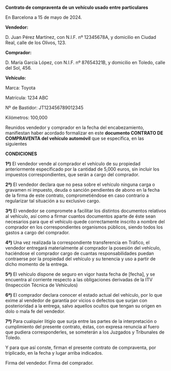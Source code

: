 ﻿**Contrato de compraventa de un vehículo usado entre particulares**

En Barcelona a 15 de mayo de 2024.

**Vendedor:**

D. Juan Pérez Martínez, con N.I.F. nº 12345678A, y domicilio en Ciudad Real, calle de los Olivos, 123.

**Comprador:**

D. María García López, con N.I.F. nº 87654321B, y domicilio en Toledo, calle del Sol, 456.

**Vehículo:**

Marca: Toyota

Matrícula: 1234 ABC

Nº de Bastidor: JT123456789012345

Kilómetros: 100,000

Reunidos vendedor y comprador en la fecha del encabezamiento, manifiestan haber acordado formalizar en este **documento
CONTRATO DE COMPRAVENTA del vehículo automóvil** que se especifica, en las siguientes

**CONDICIONES**

**1ª)** El vendedor vende al comprador el vehículo de su propiedad anteriormente especificado por la cantidad de 5,000
euros, sin incluir los impuestos correspondientes, que serán a cargo del comprador.

**2ª)** El vendedor declara que no pesa sobre el vehículo ninguna carga o gravamen ni impuesto, deuda o sanción
pendientes de abono en la fecha de la firma de este contrato, comprometiéndose en caso contrario a regularizar tal
situación a su exclusivo cargo.

**3ª)** El vendedor se compromete a facilitar los distintos documentos relativos al vehículo, así como a firmar cuantos
documentos aparte de éste sean necesarios para que el vehículo quede correctamente inscrito a nombre del comprador en
los correspondientes organismos públicos, siendo todos los gastos a cargo del comprador.

**4ª)** Una vez realizada la correspondiente transferencia en Tráfico, el vendedor entregará materialmente al comprador
la posesión del vehículo, haciéndose el comprador cargo de cuantas responsabilidades puedan contraerse por la propiedad
del vehículo y su tenencia y uso a partir de dicho momento de la entrega.

**5ª)** El vehículo dispone de seguro en vigor hasta fecha de [fecha], y se encuentra al corriente respecto a las
obligaciones derivadas de la ITV (Inspección Técnica de Vehículos)

**6ª)** El comprador declara conocer el estado actual del vehículo, por lo que exime al vendedor de garantía por vicios
o defectos que surjan con posterioridad a la entrega, salvo aquellos ocultos que tengan su origen en dolo o mala fe del
vendedor.

**7ª)** Para cualquier litigio que surja entre las partes de la interpretación o cumplimiento del presente contrato,
éstas, con expresa renuncia al fuero que pudiera corresponderles, se someterán a los Juzgados y Tribunales de Toledo.

Y para que así conste, firman el presente contrato de compraventa, por triplicado, en la fecha y lugar arriba indicados.

Firma del vendedor. Firma del comprador.
